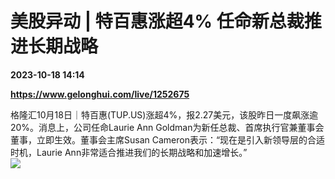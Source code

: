 # 美股异动 | 特百惠涨超4% 任命新总裁推进长期战略

**2023-10-18 14:14**

**https://www.gelonghui.com/live/1252675**

格隆汇10月18日｜特百惠(TUP.US)涨超4%，报2.27美元，该股昨日一度飙涨逾20%。消息上，公司任命Laurie Ann Goldman为新任总裁、首席执行官兼董事会董事，立即生效。董事会主席Susan Cameron表示：“现在是引入新领导层的合适时机，Laurie Ann非常适合推进我们的长期战略和加速增长。”  
![](https://img3.gelonghui.com/cd9b7-5ac4aeb2-d469-4b6c-bfb5-a107c6d409d4.png)